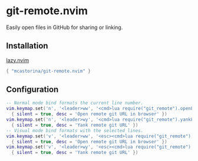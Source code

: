 # git-remote.nvim

Easily open files in GitHub for sharing or linking.

## Installation

[lazy.nvim](https://github.com/folke/lazy.nvim)
```lua
{ "mcastorina/git-remote.nvim" }
```

## Configuration

```lua
-- Normal mode bind formats the current line number.
vim.keymap.set('n', '<leader>ww', '<cmd>lua require("git_remote").openLine()<CR>',
  { silent = true, desc = 'Open remote git URL in browser' })
vim.keymap.set('n', '<leader>wy', '<cmd>lua require("git_remote").yankLine()<CR>',
  { silent = true, desc = 'Yank remote git URL' })
-- Visual mode bind formats with the selected lines.
vim.keymap.set('v', '<leader>ww', '<esc><cmd>lua require("git_remote").openSelection()<CR>',
  { silent = true, desc = 'Open remote git URL in browser' })
vim.keymap.set('v', '<leader>wy', '<esc><cmd>lua require("git_remote").yankSelection()<CR>',
  { silent = true, desc = 'Yank remote git URL' })
```
